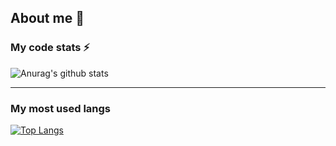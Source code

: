## About me 👋

<!--
**ryanlucaslemos/ryanlucaslemos** is a ✨ _special_ ✨ repository because its `README.md` (this file) appears on your GitHub profile.

Here are some ideas to get you started:

- 🔭 I’m currently working on ...
- 🌱 I’m currently learning ...
- 👯 I’m looking to collaborate on ...
- 🤔 I’m looking for help with ...
- 💬 Ask me about ...
- 📫 How to reach me: ...
- 😄 Pronouns: ...
- ⚡ Fun fact: ...
-->
### My code stats ⚡
![Anurag's github stats](https://github-readme-stats.vercel.app/api?username=ryanlucaslemos&show_icons=true&theme=radical)

***

### My most used langs
[![Top Langs](https://github-readme-stats.vercel.app/api/top-langs/?username=ryanlucaslemos)](https://github.com/anuraghazra/github-readme-stats)

